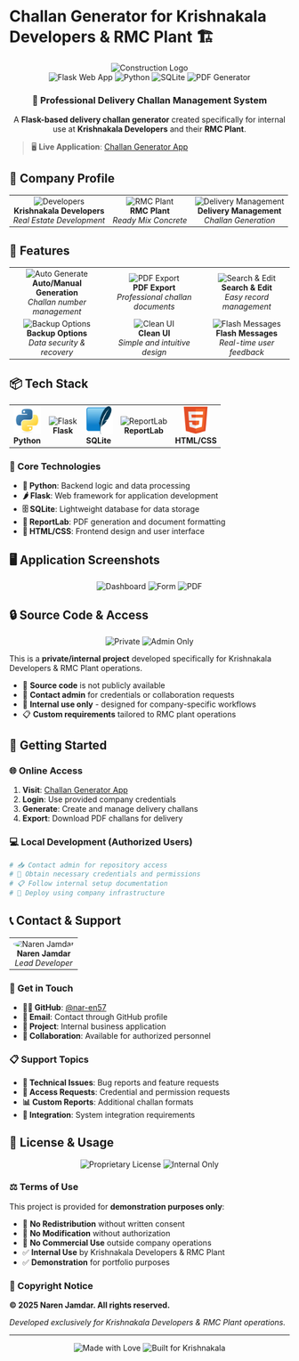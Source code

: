 # Challan Generator for Krishnakala Developers & RMC Plant 🏗️

<div align="center">
  <img src="https://cdn-icons-png.flaticon.com/512/2920/2920277.png" width="120" height="120" alt="Construction Logo"/>
  <br>
  <img src="https://img.shields.io/badge/Flask-Web%20App-000000?style=for-the-badge&logo=flask&logoColor=white" alt="Flask Web App"/>
  <img src="https://img.shields.io/badge/Python-3.8+-3776AB?style=for-the-badge&logo=python&logoColor=white" alt="Python"/>
  <img src="https://img.shields.io/badge/SQLite-Database-003B57?style=for-the-badge&logo=sqlite&logoColor=white" alt="SQLite"/>
  <img src="https://img.shields.io/badge/PDF-Generator-DC382D?style=for-the-badge&logo=adobeacrobatreader&logoColor=white" alt="PDF Generator"/>
</div>

<div align="center">
  <h3>🚚 Professional Delivery Challan Management System</h3>
  <p>A <strong>Flask-based delivery challan generator</strong> created specifically for internal use at <strong>Krishnakala Developers</strong> and their <strong>RMC Plant</strong>.</p>
</div>

> 🖥️ **Live Application**: [Challan Generator App](https://challan-generator-app.onrender.com)

## 🏢 Company Profile

<div align="center">
  <table>
    <tr>
      <td align="center">
        <img src="https://cdn-icons-png.flaticon.com/512/2917/2917995.png" width="60" height="60" alt="Developers"/><br>
        <strong>Krishnakala Developers</strong><br>
        <em>Real Estate Development</em>
      </td>
      <td align="center">
        <img src="https://cdn-icons-png.flaticon.com/512/2920/2920277.png" width="60" height="60" alt="RMC Plant"/><br>
        <strong>RMC Plant</strong><br>
        <em>Ready Mix Concrete</em>
      </td>
      <td align="center">
        <img src="https://cdn-icons-png.flaticon.com/512/609/609370.png" width="60" height="60" alt="Delivery Management"/><br>
        <strong>Delivery Management</strong><br>
        <em>Challan Generation</em>
      </td>
    </tr>
  </table>
</div>

## 🚀 Features

<div align="center">
  <table>
    <tr>
      <td align="center">
        <img src="https://cdn-icons-png.flaticon.com/512/1828/1828640.png" width="40" height="40" alt="Auto Generate"/><br>
        <strong>Auto/Manual Generation</strong><br>
        <em>Challan number management</em>
      </td>
      <td align="center">
        <img src="https://cdn-icons-png.flaticon.com/512/337/337946.png" width="40" height="40" alt="PDF Export"/><br>
        <strong>PDF Export</strong><br>
        <em>Professional challan documents</em>
      </td>
      <td align="center">
        <img src="https://cdn-icons-png.flaticon.com/512/2920/2920726.png" width="40" height="40" alt="Search & Edit"/><br>
        <strong>Search & Edit</strong><br>
        <em>Easy record management</em>
      </td>
    </tr>
    <tr>
      <td align="center">
        <img src="https://cdn-icons-png.flaticon.com/512/9543/9543989.png" width="40" height="40" alt="Backup Options"/><br>
        <strong>Backup Options</strong><br>
        <em>Data security & recovery</em>
      </td>
      <td align="center">
        <img src="https://cdn-icons-png.flaticon.com/512/2920/2920349.png" width="40" height="40" alt="Clean UI"/><br>
        <strong>Clean UI</strong><br>
        <em>Simple and intuitive design</em>
      </td>
      <td align="center">
        <img src="https://cdn-icons-png.flaticon.com/512/1827/1827312.png" width="40" height="40" alt="Flash Messages"/><br>
        <strong>Flash Messages</strong><br>
        <em>Real-time user feedback</em>
      </td>
    </tr>
  </table>
</div>

## 📦 Tech Stack

<div align="center">
  <table>
    <tr>
      <td align="center">
        <img src="https://raw.githubusercontent.com/devicons/devicon/master/icons/python/python-original.svg" width="50" height="50" alt="Python"/><br>
        <strong>Python</strong>
      </td>
      <td align="center">
        <img src="https://cdn-icons-png.flaticon.com/512/8297/8297326.png" width="50" height="50" alt="Flask"/><br>
        <strong>Flask</strong>
      </td>
      <td align="center">
        <img src="https://raw.githubusercontent.com/devicons/devicon/master/icons/sqlite/sqlite-original.svg" width="50" height="50" alt="SQLite"/><br>
        <strong>SQLite</strong>
      </td>
      <td align="center">
        <img src="https://cdn-icons-png.flaticon.com/512/337/337946.png" width="50" height="50" alt="ReportLab"/><br>
        <strong>ReportLab</strong>
      </td>
      <td align="center">
        <img src="https://raw.githubusercontent.com/devicons/devicon/master/icons/html5/html5-original.svg" width="50" height="50" alt="HTML/CSS"/><br>
        <strong>HTML/CSS</strong>
      </td>
    </tr>
  </table>
</div>

### 🔧 Core Technologies
- **🐍 Python**: Backend logic and data processing
- **🌶️ Flask**: Web framework for application development
- **🗄️ SQLite**: Lightweight database for data storage
- **📄 ReportLab**: PDF generation and document formatting
- **🎨 HTML/CSS**: Frontend design and user interface

## 🖥️ Application Screenshots

<div align="center">
  <img src="https://img.shields.io/badge/Dashboard-Main%20Interface-success?style=for-the-badge&logo=dashboard" alt="Dashboard"/>
  <img src="https://img.shields.io/badge/Challan-Generation%20Form-blue?style=for-the-badge&logo=form" alt="Form"/>
  <img src="https://img.shields.io/badge/PDF-Export%20View-red?style=for-the-badge&logo=pdf" alt="PDF"/>
</div>

## 🔒 Source Code & Access

<div align="center">
  <img src="https://img.shields.io/badge/Status-Private%2FInternal-red?style=for-the-badge&logo=lock" alt="Private"/>
  <img src="https://img.shields.io/badge/Access-Admin%20Only-orange?style=for-the-badge&logo=key" alt="Admin Only"/>
</div>

This is a **private/internal project** developed specifically for Krishnakala Developers & RMC Plant operations.

- 🔐 **Source code** is not publicly available
- 👤 **Contact admin** for credentials or collaboration requests  
- 🏢 **Internal use only** - designed for company-specific workflows
- 📋 **Custom requirements** tailored to RMC plant operations

## 🚀 Getting Started

### 🌐 Online Access
1. **Visit**: [Challan Generator App](https://challan-generator-app.onrender.com)
2. **Login**: Use provided company credentials
3. **Generate**: Create and manage delivery challans
4. **Export**: Download PDF challans for delivery

### 💻 Local Development (Authorized Users)
```bash
# 📥 Contact admin for repository access
# 🔑 Obtain necessary credentials and permissions
# 📋 Follow internal setup documentation
# 🚀 Deploy using company infrastructure
```

## 📞 Contact & Support

<div align="center">
  <table>
    <tr>
      <td align="center">
        <img src="https://github.com/nar-en57.png" width="80" height="80" alt="Naren Jamdar" style="border-radius: 50%;"/><br>
        <strong>Naren Jamdar</strong><br>
        <em>Lead Developer</em>
      </td>
    </tr>
  </table>
</div>

### 🔗 Get in Touch
- **👨‍💻 GitHub**: [@nar-en57](https://github.com/nar-en57)
- **📧 Email**: Contact through GitHub profile
- **💼 Project**: Internal business application
- **🤝 Collaboration**: Available for authorized personnel

### 📋 Support Topics
- **🔧 Technical Issues**: Bug reports and feature requests
- **🔑 Access Requests**: Credential and permission requests  
- **📊 Custom Reports**: Additional challan formats
- **🔄 Integration**: System integration requirements

## 📜 License & Usage

<div align="center">
  <img src="https://img.shields.io/badge/License-Proprietary-red?style=for-the-badge&logo=license" alt="Proprietary License"/>
  <img src="https://img.shields.io/badge/Usage-Internal%20Only-orange?style=for-the-badge&logo=building" alt="Internal Only"/>
</div>

### ⚖️ Terms of Use
This project is provided for **demonstration purposes only**:

- 🚫 **No Redistribution** without written consent
- 🚫 **No Modification** without authorization  
- 🚫 **No Commercial Use** outside company operations
- ✅ **Internal Use** by Krishnakala Developers & RMC Plant
- ✅ **Demonstration** for portfolio purposes

### 📄 Copyright Notice
**© 2025 Naren Jamdar. All rights reserved.**

*Developed exclusively for Krishnakala Developers & RMC Plant operations.*

---

<div align="center">
  <img src="https://img.shields.io/badge/Made%20with-❤️%20%26%20Flask-red?style=for-the-badge" alt="Made with Love"/>
  <img src="https://img.shields.io/badge/Built%20for-Krishnakala%20Developers-blue?style=for-the-badge" alt="Built for Krishnakala"/>
</div>
